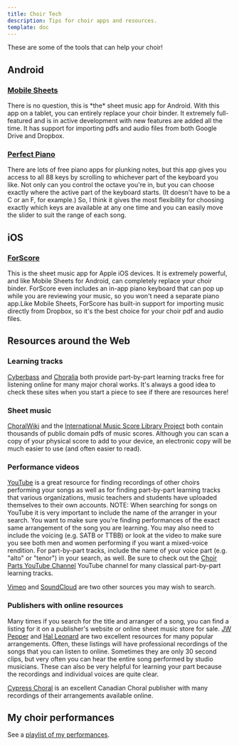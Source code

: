 ```yaml
---
title: Choir Tech
description: Tips for choir apps and resources.
template: doc
---
```


These are some of the tools that can help your choir!
    
## Android

<h3><a href="https://play.google.com/store/apps/details?id=com.zubersoft.mobilesheetspro">Mobile Sheets</a></h3>

<p>There is no question, this is *the* sheet music app for Android. With this app on a tablet, you can entirely replace your choir binder. It extremely full-featured and is in active development with new features are added all the time. It has support for importing pdfs and audio files from both Google Drive and Dropbox.</p>

<h3><a href="https://play.google.com/store/apps/details?id=com.gamestar.perfectpiano&rdid=com.gamestar.perfectpiano">Perfect Piano</a></h3>
<p>There are lots of free piano apps for plunking notes, but this app gives you access to all 88 keys by scrolling to whichever part of the keyboard you like. Not only can you control the octave you're in, but you can choose exactly where the active part of the keyboard starts. (It doesn't have to be a C or an F, for example.) So, I think it gives the most flexibility for choosing exactly which keys are available at any one time and you can easily move the slider to suit the range of each song.</p>

## iOS

<h3><a href="http://forscore.co/">ForScore</a></h3>

<p>This is the sheet music app for Apple iOS devices. It is extremely powerful, and like Mobile Sheets for Android, can completely replace your choir binder. ForScore even includes an in-app piano keyboard that can pop up while you are reviewing your music, so you won't need a separate piano app.Like Mobile Sheets, ForScore has built-in support for importing music directly from Dropbox, so it's the best choice for your choir pdf and audio files.</p>

## Resources around the Web

### Learning tracks

<p><a href="http://www.cyberbass.com/Major_Works.htm">Cyberbass</a> and <a href="http://choralia.net/mp3catalogue.htm">Choralia</a> both provide part-by-part learning tracks free for listening online for many major choral works. It's always a good idea to check these sites when you start a piece to see if there are resources here!</p>


### Sheet music

<p><a href="http://www2.cpdl.org/wiki/index.php/Main_Page">ChoralWiki</a> and the <a href="http://imslp.org/wiki/Main_Page">International Music Score Library Project</a> both contain thousands of public domain pdfs of music scores. Although you can scan a copy of your physical score to add to your device, an electronic copy will be much easier to use (and often easier to read).</p>

### Performance videos

<p><a href="https://www.youtube.com/">YouTube</a> is a great resource for finding recordings of other choirs performing your songs as well as for finding part-by-part learning tracks that various organizations, music teachers and students have uploaded themselves to their own accounts. NOTE: When searching for songs on YouTube it is very important to include the name of the arranger in your search. You want to make sure you're finding performances of the exact same arrangement of the song you are learning. You may also need to include the voicing (e.g. SATB or TTBB) or look at the video to make sure you see both men and women performing if you want a mixed-voice rendition. For part-by-part tracks, include the name of your voice part (e.g. "alto" or "tenor") in your search, as well. Be sure to check out the <a href="https://www.youtube.com/channel/UCS0_0LYL2unSdwOb9AhNOrw">Choir Parts YouTube Channel</a> YouTube channel for many classical part-by-part learning tracks.</p>
  
<p><a href="http://www.vimeo.com">Vimeo</a> and <a href="http://www.soundcloud.com">SoundCloud</a> are two other sources you may wish to search.</p>

### Publishers with online resources

<p>Many times if you search for the title and arranger of a song, you can find a listing for it on a publisher's website or online sheet music store for sale. <a href="http://www.jwpepper.com/sheet-music/school-choir-music.jsp">JW Pepper</a> and <a href="https://www.halleonard.com/index.jsp?subsiteid=5">Hal Leonard</a> are two excellent resources for many popular arrangements. Often, these listings will have professional recordings of the songs that you can listen to online. Sometimes they are only 30 second clips, but very often you can hear the entire song performed by studio musicians. These can also be very helpful for learning your part because the recordings and individual voices are quite clear.</p>
  
<p><a href="http://cypresschoral.com/Composers/Home.html">Cypress Choral</a> is an excellent Canadian Choral publisher with many recordings of their arrangements available online.</p>

## My choir performances

See a [playlist of my performances](https://www.youtube.com/playlist?list=PLowBAHWxr_2DdNpEhojRwVB0JTucgOo-4).